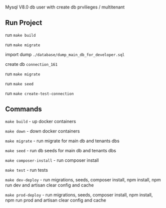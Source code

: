 ###
Mysql V8.0
db user with create db prvilieges / multitenant


## Run Project

run `make build`

run `make migrate`

import dump `./database/dump_main_db_for_developer.sql`

create db `connection_161`

run `make migrate`

run `make seed`

run `make create-test-connection`

## Commands

`make build` - up docker containers

`make down` - down docker containers

`make migrate` - run migrate for main db and tenants dbs

`make seed` - run db seeds for main db and tenants dbs

`make composer-install` - run composer install

`make test` - run tests

`make dev-deploy` - run migrations, seeds, composer install, npm install, npm run dev and artisan clear config and cache

`make prod-deploy` - run migrations, seeds, composer install, npm install, npm run prod and artisan clear config and
cache
